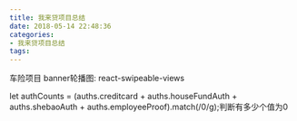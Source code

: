 ```yaml
---
title: 我来贷项目总结
date: 2018-05-14 22:48:36
categories: 
- 我来贷项目总结
tags:
---
```

车险项目
banner轮播图: react-swipeable-views

let authCounts = (auths.creditcard + auths.houseFundAuth + auths.shebaoAuth + auths.employeeProof).match(/0/g);判断有多少个值为0
